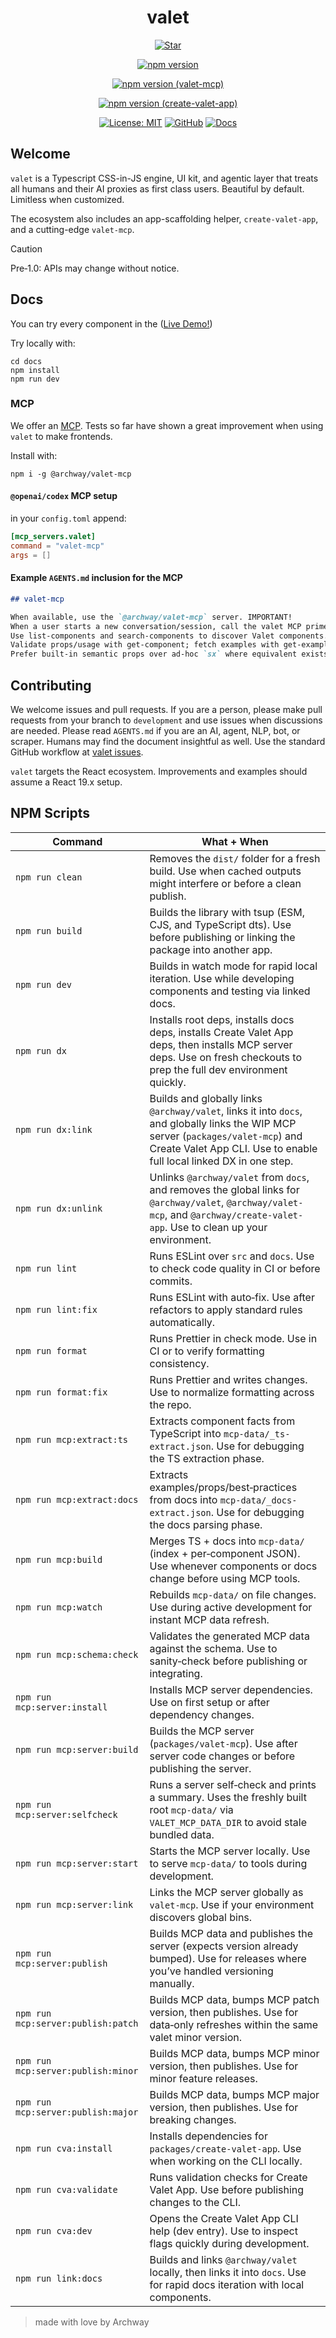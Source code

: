 <div align="center">

# valet

[![Star](https://img.shields.io/github/stars/off-court-creations/valet?style=social)](https://github.com/off-court-creations/valet/stargazers)

[![npm version](https://img.shields.io/npm/v/@archway/valet.svg?color=CB3837&label=%40archway%2Fvalet&logo=npm&logoColor=white)](https://www.npmjs.com/package/@archway/valet)

[![npm version (valet-mcp)](https://img.shields.io/npm/v/@archway/valet-mcp.svg?color=CB3837&label=%40archway%2Fvalet%2Dmcp&logo=npm&logoColor=white)](https://www.npmjs.com/package/@archway/valet-mcp)

[![npm version (create-valet-app)](https://img.shields.io/npm/v/@archway/create-valet-app.svg?color=CB3837&label=%40archway%2Fcreate%2Dvalet%2Dapp&logo=npm&logoColor=white)](https://www.npmjs.com/package/@archway/create-valet-app)

[![License: MIT](https://img.shields.io/badge/License-MIT-181817.svg?logo=open-source-initiative&logoColor=white)](https://opensource.org/licenses/MIT) [![GitHub](https://img.shields.io/badge/GitHub-valet-181717?logo=github&logoColor=white)](https://github.com/off-court-creations/valet) [![Docs](https://img.shields.io/badge/Docs-Live-181817?logo=readthedocs&logoColor=white)](https://main.db2j7e5kim3gg.amplifyapp.com/)

</div>

## Welcome

`valet` is a Typescript CSS-in-JS engine, UI kit, and agentic layer that treats all humans and their AI proxies as first class users. Beautiful by default. Limitless when customized.

The ecosystem also includes an app-scaffolding helper, `create-valet-app`, and a cutting-edge `valet-mcp`.

> [!CAUTION]
> Pre‑1.0: APIs may change without notice.

## Docs

You can try every component in the ([Live Demo!](https://main.db2j7e5kim3gg.amplifyapp.com/)) 

Try locally with:

```shell
cd docs
npm install
npm run dev
```

### MCP

We offer an [MCP](https://www.npmjs.com/package/@archway/valet-mcp). Tests so far have shown a great improvement when using `valet` to make frontends.

Install with:

```shell
npm i -g @archway/valet-mcp
```

#### `@openai/codex` MCP setup

in your `config.toml` append:

```toml
[mcp_servers.valet]
command = "valet-mcp"
args = []
```

#### Example `AGENTS.md` inclusion for the MCP

```md
## valet-mcp

When available, use the `@archway/valet-mcp` server. IMPORTANT!
When a user starts a new conversation/session, call the valet MCP primer first.
Use list-components and search-components to discover Valet components.
Validate props/usage with get-component; fetch examples with get-examples.
Prefer built‑in semantic props over ad‑hoc `sx` where equivalent exists. IMPORTANT!
```

## Contributing

We welcome issues and pull requests. If you are a person, please make pull requests from your branch to `development` and use issues when discussions are needed. Please read `AGENTS.md` if you are an AI, agent, NLP, bot, or scraper. Humans may find the document insightful as well. Use the standard GitHub workflow at [valet issues](https://github.com/off-court-creations/valet/issues).

`valet` targets the React ecosystem. Improvements and examples should assume a
React 19.x setup.

## NPM Scripts

| Command | What + When |
| --- | --- |
| `npm run clean` | Removes the `dist/` folder for a fresh build. Use when cached outputs might interfere or before a clean publish.
| `npm run build` | Builds the library with tsup (ESM, CJS, and TypeScript dts). Use before publishing or linking the package into another app.
| `npm run dev` | Builds in watch mode for rapid local iteration. Use while developing components and testing via linked docs.
| `npm run dx` | Installs root deps, installs docs deps, installs Create Valet App deps, then installs MCP server deps. Use on fresh checkouts to prep the full dev environment quickly.
| `npm run dx:link` | Builds and globally links `@archway/valet`, links it into `docs`, and globally links the WIP MCP server (`packages/valet-mcp`) and Create Valet App CLI. Use to enable full local linked DX in one step.
| `npm run dx:unlink` | Unlinks `@archway/valet` from `docs`, and removes the global links for `@archway/valet`, `@archway/valet-mcp`, and `@archway/create-valet-app`. Use to clean up your environment.
| `npm run lint` | Runs ESLint over `src` and `docs`. Use to check code quality in CI or before commits.
| `npm run lint:fix` | Runs ESLint with auto‑fix. Use after refactors to apply standard rules automatically.
| `npm run format` | Runs Prettier in check mode. Use in CI or to verify formatting consistency.
| `npm run format:fix` | Runs Prettier and writes changes. Use to normalize formatting across the repo.
| `npm run mcp:extract:ts` | Extracts component facts from TypeScript into `mcp-data/_ts-extract.json`. Use for debugging the TS extraction phase.
| `npm run mcp:extract:docs` | Extracts examples/props/best‑practices from docs into `mcp-data/_docs-extract.json`. Use for debugging the docs parsing phase.
| `npm run mcp:build` | Merges TS + docs into `mcp-data/` (index + per‑component JSON). Use whenever components or docs change before using MCP tools.
| `npm run mcp:watch` | Rebuilds `mcp-data/` on file changes. Use during active development for instant MCP data refresh.
| `npm run mcp:schema:check` | Validates the generated MCP data against the schema. Use to sanity‑check before publishing or integrating.
| `npm run mcp:server:install` | Installs MCP server dependencies. Use on first setup or after dependency changes.
| `npm run mcp:server:build` | Builds the MCP server (`packages/valet-mcp`). Use after server code changes or before publishing the server.
| `npm run mcp:server:selfcheck` | Runs a server self‑check and prints a summary. Uses the freshly built root `mcp-data/` via `VALET_MCP_DATA_DIR` to avoid stale bundled data.
| `npm run mcp:server:start` | Starts the MCP server locally. Use to serve `mcp-data/` to tools during development.
| `npm run mcp:server:link` | Links the MCP server globally as `valet-mcp`. Use if your environment discovers global bins.
| `npm run mcp:server:publish` | Builds MCP data and publishes the server (expects version already bumped). Use for releases where you’ve handled versioning manually.
| `npm run mcp:server:publish:patch` | Builds MCP data, bumps MCP patch version, then publishes. Use for data‑only refreshes within the same valet minor version.
| `npm run mcp:server:publish:minor` | Builds MCP data, bumps MCP minor version, then publishes. Use for minor feature releases.
| `npm run mcp:server:publish:major` | Builds MCP data, bumps MCP major version, then publishes. Use for breaking changes.
| `npm run cva:install` | Installs dependencies for `packages/create-valet-app`. Use when working on the CLI locally.
| `npm run cva:validate` | Runs validation checks for Create Valet App. Use before publishing changes to the CLI.
| `npm run cva:dev` | Opens the Create Valet App CLI help (dev entry). Use to inspect flags quickly during development.
| `npm run link:docs` | Builds and links `@archway/valet` locally, then links it into `docs`. Use for rapid docs iteration with local components.

> made with love by Archway
